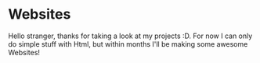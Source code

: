 # Websites
Hello stranger, thanks for taking a look at my projects :D.
For now I can only do simple stuff with Html, but within months I'll be making some awesome Websites!
